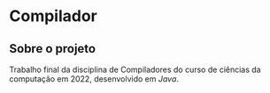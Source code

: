 # Compilador

## Sobre o projeto

Trabalho final da disciplina de Compiladores do curso de ciências da computação em 2022, desenvolvido em _Java_.
